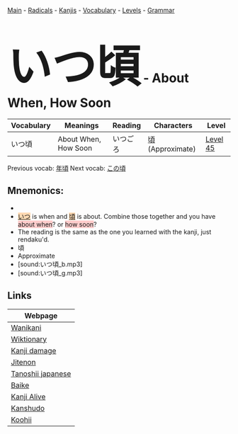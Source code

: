 <style> bigfont {font-size: 100px}</style>
[Main](../README.md) -
[Radicals](../radicals.md) -
[Kanjis](../kanjis.md) -
[Vocabulary](../vocabulary.md) -
[Levels](../levels.md) -
[Grammar](../grammar.md)
# <bigfont> いつ頃</bigfont> - About When, How Soon 

| Vocabulary | Meanings | Reading | Characters | Level |
| --- | --- | --- | --- | --- |
| いつ頃 | About When, How Soon | いつごろ |  [頃](../kanjis/頃.md) (Approximate) | [Level 45](../levels/wk_level45.md) |

Previous vocab: [年頃](年頃.md) Next vocab: [この頃](この頃.md) 

## Mnemonics:

* 
* <span style="background-color:#fed8b1"> [いつ](https://jisho.org/search/いつ)</span> is when and <span style="background-color:#fed8b1"> [頃](https://jisho.org/search/頃)</span> is about. Combine those together and you have <span style="background-color:#ffcccb"> about when</span>? or <span style="background-color:#ffcccb"> how soon</span>?
* The reading is the same as the one you learned with the kanji, just rendaku'd.
* 頃
* Approximate
* [sound:いつ頃_b.mp3]
* [sound:いつ頃_g.mp3]


## Links 

| Webpage |
| --- |
| [Wanikani          ](https://www.wanikani.com/kanji/いつ頃) |
| [Wiktionary        ](https://en.wiktionary.org/wiki/いつ頃) |
| [Kanji damage      ](http://www.kanjidamage.com/kanji/search?utf8=✓&q=いつ頃) |
| [Jitenon           ](https://jitenon.com/kanji/いつ頃) |
| [Tanoshii japanese ](https://www.tanoshiijapanese.com/dictionary/kanji.cfm?k=いつ頃) |
| [Baike             ](https://baike.baidu.com/item/いつ頃) |
| [Kanji Alive       ](https://app.kanjialive.com/いつ頃) |
| [Kanshudo          ](https://www.kanshudo.com/searchmn?q=いつ頃) |
| [Koohii            ](https://kanji.koohii.com/study/kanji/いつ頃) |
